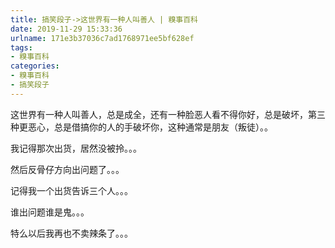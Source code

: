 ```yaml
---
title: 搞笑段子->这世界有一种人叫善人 | 糗事百科
date: 2019-11-29 15:33:36
urlname: 171e3b37036c7ad1768971ee5bf628ef
tags: 
- 糗事百科
categories:
- 糗事百科
- 搞笑段子
---
```

这世界有一种人叫善人，总是成全，还有一种脸恶人看不得你好，总是破坏，第三种更恶心，总是借搞你的人的手破坏你，这种通常是朋友（叛徒）。。

我记得那次出货，居然没被拎。。。

然后反骨仔方向出问题了。。。

记得我一个出货告诉三个人。。。

谁出问题谁是鬼。。。

特么以后我再也不卖辣条了。。。


